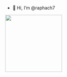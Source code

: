 - 👋 Hi, I’m @raphach7

<img height = "180em" src = " https://github-readme-stats.vercel.app/api?username=raphach7&show_icons=true&hide_border=true&&count_private=true&include_all_commits=true " />

<!---
raphach7/raphach7 is a ✨ special ✨ repository because its `README.md` (this file) appears on your GitHub profile.
You can click the Preview link to take a look at your changes.
--->
